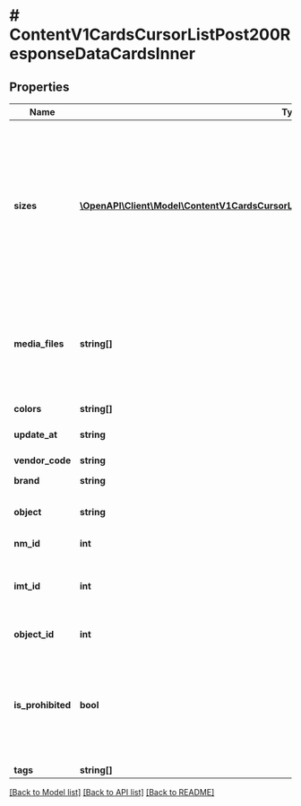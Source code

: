# # ContentV1CardsCursorListPost200ResponseDataCardsInner

## Properties

Name | Type | Description | Notes
------------ | ------------- | ------------- | -------------
**sizes** | [**\OpenAPI\Client\Model\ContentV1CardsCursorListPost200ResponseDataCardsInnerSizesInner[]**](ContentV1CardsCursorListPost200ResponseDataCardsInnerSizesInner.md) | Массив размеров для номенклатуры (для безразмерного товара все равно нужно передавать данный массив с одним элементом и нулевым размером, но с ценой и баркодом) | [optional]
**media_files** | **string[]** | Медиафайлы номенклатуры. &lt;br&gt;Фото, URL которого заканчивается на &lt;b&gt;1.jpg&lt;/b&gt; является главным в карточке. | [optional]
**colors** | **string[]** | Цвета номенклатуры | [optional]
**update_at** | **string** | Дата обновления | [optional]
**vendor_code** | **string** | Артикул продавца | [optional]
**brand** | **string** | Брэнд | [optional]
**object** | **string** | Категория для который создавалось КТ с данной НМ | [optional]
**nm_id** | **int** | Артикул WB | [optional]
**imt_id** | **int** | Идентификатор карточки товара (нужен для группирования НМ в одну КТ) | [optional]
**object_id** | **int** | Идентификатор предмета | [optional]
**is_prohibited** | **bool** | &#x60;true&#x60; - категория карточки запрещена к реализации&lt;br&gt; &#x60;false&#x60; - категория карточки разрешена к реализации | [optional]
**tags** | **string[]** | Массив тегов | [optional]

[[Back to Model list]](../../README.md#models) [[Back to API list]](../../README.md#endpoints) [[Back to README]](../../README.md)
